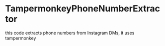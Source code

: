 # TampermonkeyPhoneNumberExtractor
this code extracts phone numbers from Instagram DMs, it uses tampermonkey
